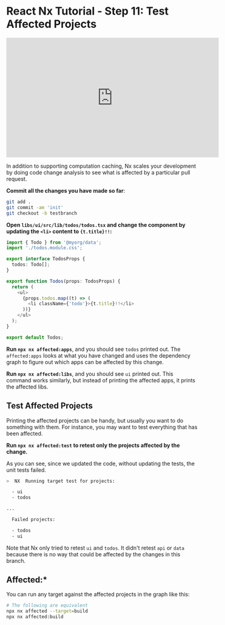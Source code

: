 # React Nx Tutorial - Step 11: Test Affected Projects

<iframe loading="lazy" width="560" height="315" src="https://www.youtube.com/embed/_mBBFRjs01g" frameborder="0" allow="accelerometer; autoplay; encrypted-media; gyroscope; picture-in-picture; fullscreen"></iframe>

In addition to supporting computation caching, Nx scales your development by doing code change analysis to see what is affected by a particular pull request.

**Commit all the changes you have made so far**:

```bash
git add .
git commit -am 'init'
git checkout -b testbranch
```

**Open `libs/ui/src/lib/todos/todos.tsx` and change the component by updating the `<li>` content to `{t.title}!!`:**

```typescript
import { Todo } from '@myorg/data';
import './todos.module.css';

export interface TodosProps {
  todos: Todo[];
}

export function Todos(props: TodosProps) {
  return (
    <ul>
      {props.todos.map((t) => (
        <li className={'todo'}>{t.title}!!</li>
      ))}
    </ul>
  );
}

export default Todos;
```

**Run `npx nx affected:apps`**, and you should see `todos` printed out. The `affected:apps` looks at what you have changed and uses the dependency graph to figure out which apps can be affected by this change.

**Run `npx nx affected:libs`**, and you should see `ui` printed out. This command works similarly, but instead of printing the affected apps, it prints the affected libs.

## Test Affected Projects

Printing the affected projects can be handy, but usually you want to do something with them. For instance, you may want to test everything that has been affected.

**Run `npx nx affected:test` to retest only the projects affected by the change.**

As you can see, since we updated the code, without updating the tests, the unit tests failed.

```bash
>  NX  Running target test for projects:

  - ui
  - todos

...

  Failed projects:

  - todos
  - ui
```

Note that Nx only tried to retest `ui` and `todos`. It didn't retest `api` or `data` because there is no way that could be affected by the changes in this branch.

## Affected:\*

You can run any target against the affected projects in the graph like this:

```bash
# The following are equivalent
npx nx affected --target=build
npx nx affected:build
```
